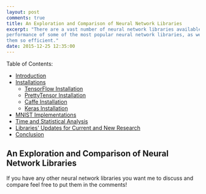 ```yaml
---
layout: post
comments: true
title: An Exploration and Comparison of Neural Network Libraries
excerpt: "There are a vast number of neural network libraries available to use. In this post, we will explore and compare the
performance of some of the most popular neural network libraries, as well as what happens behind the scenes in order to make 
them so efficient."
date: 2015-12-25 12:35:00
---
```


Table of Contents:

- [Introduction](#intro)
- [Installations](#install)
  - [TensorFlow Installation](#tensorflow-install)
  - [PrettyTensor Installation](#pretty-install)
  - [Caffe Installation](#caffe-install)
  - [Keras Installation](#keras-install)
- [MNIST Implementations](#implementations)
- [Time and Statistical Analysis](#analysis)
- [Libraries' Updates for Current and New Research](#updates)
- [Conclusion](#conclusion)


<a name='intro'></a>
## An Exploration and Comparison of Neural Network Libraries

<a name='install'></a>
<a name='tensorflow-install'></a>
<a name='pretty-install'></a>
<a name='caffe-install'></a>
<a name='keras-install'></a>
<a name='implementations'></a>
<a name='analysis'></a>
<a name='updates'></a>
<a name='conclusion'></a>
If you have any other neural network libraries you want me to discuss and compare feel free to put them in the comments!



